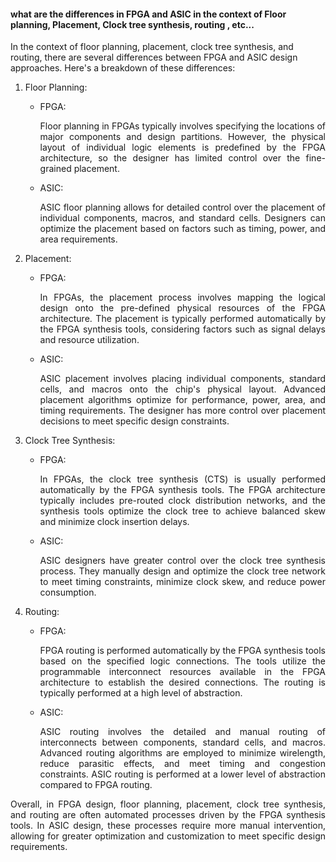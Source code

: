#### what are the differences in FPGA and ASIC in the context of Floor planning, Placement, Clock tree synthesis, routing , etc...

<p align=justify">In the context of floor planning, placement, clock tree synthesis, and routing, there are several differences between FPGA and ASIC design approaches. Here's a breakdown of these differences:</p>

1. Floor Planning:
   - FPGA: <p align="justify">Floor planning in FPGAs typically involves specifying the locations of major components and design partitions. However, the physical layout of individual logic elements is predefined by the FPGA architecture, so the designer has limited control over the fine-grained placement.</p>
   - ASIC: <p align="justify">ASIC floor planning allows for detailed control over the placement of individual components, macros, and standard cells. Designers can optimize the placement based on factors such as timing, power, and area requirements.</p>

2. Placement:
   - FPGA: <p align="justify">In FPGAs, the placement process involves mapping the logical design onto the pre-defined physical resources of the FPGA architecture. The placement is typically performed automatically by the FPGA synthesis tools, considering factors such as signal delays and resource utilization.</p>
   - ASIC: <p align="justify">ASIC placement involves placing individual components, standard cells, and macros onto the chip's physical layout. Advanced placement algorithms optimize for performance, power, area, and timing requirements. The designer has more control over placement decisions to meet specific design constraints.</p>

3. Clock Tree Synthesis:
   - FPGA: <p align="justify">In FPGAs, the clock tree synthesis (CTS) is usually performed automatically by the FPGA synthesis tools. The FPGA architecture typically includes pre-routed clock distribution networks, and the synthesis tools optimize the clock tree to achieve balanced skew and minimize clock insertion delays.</p>
   - ASIC: <p align="justify">ASIC designers have greater control over the clock tree synthesis process. They manually design and optimize the clock tree network to meet timing constraints, minimize clock skew, and reduce power consumption.</p>

4. Routing:
   - FPGA: <p align="justify">FPGA routing is performed automatically by the FPGA synthesis tools based on the specified logic connections. The tools utilize the programmable interconnect resources available in the FPGA architecture to establish the desired connections. The routing is typically performed at a high level of abstraction.</p>
   - ASIC: <p align="justify">ASIC routing involves the detailed and manual routing of interconnects between components, standard cells, and macros. Advanced routing algorithms are employed to minimize wirelength, reduce parasitic effects, and meet timing and congestion constraints. ASIC routing is performed at a lower level of abstraction compared to FPGA routing.</p>

<p align="justify">Overall, in FPGA design, floor planning, placement, clock tree synthesis, and routing are often automated processes driven by the FPGA synthesis tools. In ASIC design, these processes require more manual intervention, allowing for greater optimization and customization to meet specific design requirements.</p>
